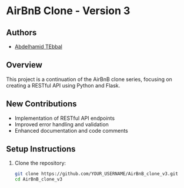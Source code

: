 # AirBnB Clone - Version 3

## Authors

- [Abdelhamid TEbbal](https://github.com/hamidred)

## Overview

This project is a continuation of the AirBnB clone series, focusing on creating a RESTful API using Python and Flask.

## New Contributions

- Implementation of RESTful API endpoints
- Improved error handling and validation
- Enhanced documentation and code comments

## Setup Instructions

1. Clone the repository:
   ```sh
   git clone https://github.com/YOUR_USERNAME/AirBnB_clone_v3.git
   cd AirBnB_clone_v3
   ```
